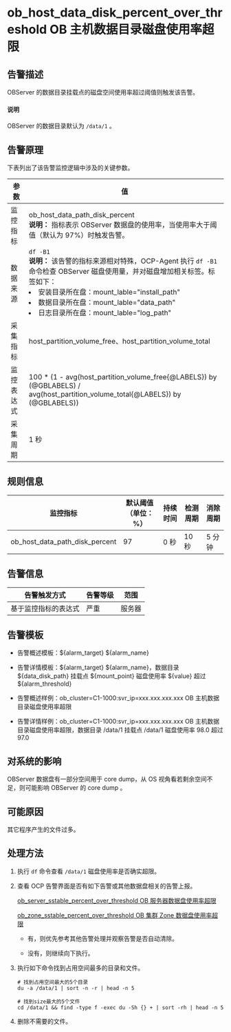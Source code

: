 ob_host_data_disk_percent_over_threshold OB 主机数据目录磁盘使用率超限
==============================================================================

告警描述
-------------------------

OBServer 的数据目录挂载点的磁盘空间使用率超过阈值则触发该告警。

<main id="notice" type='explain'>
    <h4>说明</h4>
    <p>OBServer 的数据目录默认为 <code>/data/1</code> 。</p>
 </main>

告警原理
-------------------------

下表列出了该告警监控逻辑中涉及的关键参数。

|  参数   |                                                                                                                                                                                                值                                                                                                                                                                                                 |
|-------|--------------------------------------------------------------------------------------------------------------------------------------------------------------------------------------------------------------------------------------------------------------------------------------------------------------------------------------------------------------------------------------------------|
| 监控指标  | ob_host_data_path_disk_percent </br>**说明：**  指标表示 OBServer 数据盘的使用率，当使用率大于阈值（默认为 97%）时触发告警。                                                                                                                                                                                                                                                                             |
| 数据来源  | ```df -B1``` </br> **说明：**  该告警的指标来源相对特殊，OCP-Agent 执行 `df -B1` 命令检查 OBServer 磁盘使用量，并对磁盘增加相关标签。标签如下： <li>安装目录所在盘：mount_lable="install_path"   </li><li> 数据目录所在盘：mount_lable="data_path"   </li><li> 日志目录所在盘：mount_lable="log_path" </li>  |
| 采集指标  | host_partition_volume_free、host_partition_volume_total                                                                                                                                                                                                                                                                                                                                           |
| 监控表达式 | 100 \* (1 - avg(host_partition_volume_free{@LABELS}) by (@GBLABELS) / avg(host_partition_volume_total{@LABELS}) by (@GBLABELS))                                                                                                                                                                                                                                                                  |
| 采集周期  | 1 秒                                                                                                                                                                                                                                                                                                                                                                                              |

规则信息
-------------------------

|              监控指标              | 默认阈值（单位：%） | 持续时间 | 检测周期 | 消除周期 |
|--------------------------------|------------|------|------|------|
| ob_host_data_path_disk_percent | 97         | 0 秒  | 10 秒 | 5 分钟 |

告警信息
-------------------------

|   告警触发方式   | 告警等级 | 范围  |
|------------|------|-----|
| 基于监控指标的表达式 | 严重   | 服务器 |

告警模板
-------------------------

* 告警概述模板：\${alarm_target} ${alarm_name}

* 告警详情模板：\${alarm_target} \${alarm_name}，数据目录 \${data_disk_path} 挂载点 \${mount_point} 磁盘使用率 \${value} 超过 ${alarm_threshold}

* 告警概述样例：ob_cluster=C1-1000:svr_ip=xxx.xxx.xxx.xxx OB 主机数据目录磁盘使用率超限

* 告警详情样例：ob_cluster=C1-1000:svr_ip=xxx.xxx.xxx.xxx OB 主机数据目录磁盘使用率超限，数据目录 /data/1 挂载点 /data/1 磁盘使用率 98.0 超过 97.0

对系统的影响
---------------------------

OBServer 数据盘有一部分空间用于 core dump，从 OS 视角看若剩余空间不足，则可能影响 OBServer 的 core dump 。

可能原因
-------------------------

其它程序产生的文件过多。

处理方法
-------------------------

1. 执行 `df` 命令查看 `/data/1` 磁盘使用率是否确实超限。

2. 查看 OCP 告警界面是否有如下告警或其他数据盘相关的告警上报。

   [ob_server_sstable_percent_over_threshold OB 服务器数据盘使用率超限](../200.ob-alert/2700.ob_server_sstable_percent_over_threshold-the-data-disk-usage-of-the-ob-server-exceeds.md)

   [ob_zone_sstable_percent_over_threshold OB 集群 Zone 数据盘使用率超限](../200.ob-alert/3200.ob_zone_sstable_percent_over_threshold-the-partition-usage-of-data-disks-for-ob-clusters.md)
   * 有，则优先参考其他告警处理并观察告警是否自动清除。

   * 没有，则继续向下执行。

3. 执行如下命令找到占用空间最多的目录和文件。

   ```shell
   # 找到占用空间最大的5个目录
   du -a /data/1 | sort -n -r | head -n 5
   
   # 找到size最大的5个文件
   cd /data/1 && find -type f -exec du -Sh {} + | sort -rh | head -n 5
   ```

4. 删除不需要的文件。
